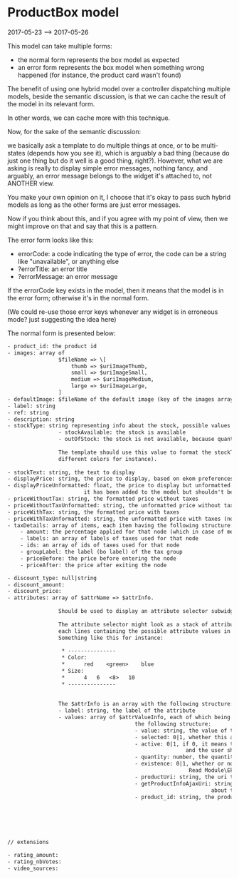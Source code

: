 ProductBox model
===============
2017-05-23 --> 2017-05-26




This model can take multiple forms:

- the normal form represents the box model as expected
- an error form represents the box model when something wrong happened (for instance,
        the product card wasn't found)
        

The benefit of using one hybrid model over a controller dispatching multiple models,
beside the semantic discussion, is that we can cache the result of the model
in its relevant form.

In other words, we can cache more with this technique.


Now, for the sake of the semantic discussion:

we basically ask a template to do multiple things at once, or to be multi-states (depends
how you see it), which is arguably a bad thing (because do just one thing but do it well is a good thing, right?).
However, what we are asking is really to display simple error messages, nothing fancy,
and arguably, an error message belongs to the widget it's attached to, not ANOTHER view.

You make your own opinion on it, I choose that it's okay to pass such hybrid models 
as long as the other forms are just error messages.

Now if you think about this, and if you agree with my point of view, then
we might improve on that and say that this is a pattern.





The error form looks like this:

- errorCode: a code indicating the type of error, the code can be a string like "unavailable", or anything else 
- ?errorTitle: an error title 
- ?errorMessage: an error message
 
If the errorCode key exists in the model, then it means that the model
is in the error form; otherwise it's in the normal form.

 
(We could re-use those error keys whenever any widget is in erroneous mode? just suggesting the idea here) 





The normal form is presented below:        

```txt
- product_id: the product id 
- images: array of 
                $fileName => \[
                    thumb => $uriImageThumb, 
                    small => $uriImageSmall, 
                    medium => $uriImageMedium, 
                    large => $uriImageLarge, 
                ]
- defaultImage: $fileName of the default image (key of the images array)
- label: string
- ref: string
- description: string
- stockType: string representing info about the stock, possible values are:
                - stockAvailable: the stock is available
                - outOfStock: the stock is not available, because quantity is 0
                
                The template should use this value to format the stockText (using
                different colors for instance).
                
- stockText: string, the text to display
- displayPrice: string, the price to display, based on ekom preferences/rules
- displayPriceUnformatted: float, the price to display but unformatted (it might be used for further computations,
                        it has been added to the model but shouldn't be used by the templates)
- priceWithoutTax: string, the formatted price without taxes
- priceWithoutTaxUnformatted: string, the unformatted price without taxes (not intended to be displayed)
- priceWithTax: string, the formatted price with taxes
- priceWithTaxUnformatted: string, the unformatted price with taxes (not intended to be displayed)
- taxDetails: array of items, each item having the following structure:
    - amount: the percentage applied for that node (which in case of merged taxed is the sum of all taxes)
    - labels: an array of labels of taxes used for that node
    - ids: an array of ids of taxes used for that node
    - groupLabel: the label (bo label) of the tax group
    - priceBefore: the price before entering the node
    - priceAfter: the price after exiting the node

- discount_type: null|string
- discount_amount:
- discount_price:
- attributes: array of $attrName => $attrInfo.
                
                Should be used to display an attribute selector subwidget.
                
                The attribute selector might look as a stack of attribute lines,
                each lines containing the possible attribute values in form of clickable/grayed out buttons.
                Something like this for instance:
                
                 * ---------------
                 * Color:
                 *      red    <green>    blue
                 * Size:
                 *      4   6   <8>   10
                 * ---------------                
                
                
                The $attrInfo is an array with the following structure:
                - label: string, the label of the attribute
                - values: array of $attrValueInfo, each of which being an array with 
                                        the following structure:
                                        - value: string, the value of the attribute
                                        - selected: 0|1, whether this attribute value is the one selected
                                        - active: 0|1, if 0, it means the product has been de-activated by the shop owner (ek_shop_has_product.active), 
                                                        and the user shouldn't be able to select this value 
                                        - quantity: number, the quantity of products if that value was chosen
                                        - existence: 0|1, whether or not the product for this attribute value does exist.
                                                         Read Module\Ekom\Utils\AttributeSelectorHelper's source code top comment for more info.
                                        - productUri: string, the uri to the corresponding product.
                                        - getProductInfoAjaxUri: string, the uri to the ajax service to call to get information
                                                                about the product
                                        - product_id: string, the product id
                                                                
                                                                        
                                                                    



// extensions

- rating_amount:
- rating_nbVotes:
- video_sources:

```